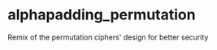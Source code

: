 alphapadding_permutation
========================

Remix of the permutation ciphers' design for better security
